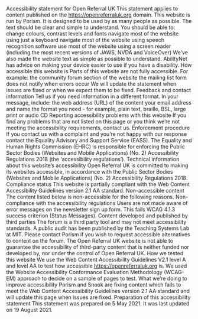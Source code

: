 Accessibility statement for Open Referral UK
This statement applies to content published on the https://openreferraluk.org domain.
This website is run by Porism. It is designed to be used by as many people as possible. The text should be clear and simple to understand. You should be able to:
change colours, contrast levels and fonts
navigate most of the website using just a keyboard
navigate most of the website using speech recognition software
use most of the website using a screen reader (including the most recent versions of JAWS, NVDA and VoiceOver)
We’ve also made the website text as simple as possible to understand.
AbilityNet has advice on making your device easier to use if you have a disability.
How accessible this website is
Parts of this website are not fully accessible. For example:
the community forum section of the website
the mailing list form does not notify when errors occur
We will update the statement when issues are fixed or when we expect them to be fixed.
Feedback and contact information
Tell us if you need information in a different format.
In your message, include:
the web address (URL) of the content
your email address and name
the format you need - for example, plain text, braille, BSL, large print or audio CD
Reporting accessibility problems with this website
If you find any problems that are not listed on this page or you think we’re not meeting the accessibility requirements, contact us.
Enforcement procedure
If you contact us with a complaint and you’re not happy with our response contact the Equality Advisory and Support Service (EASS).
The Equality and Human Rights Commission (EHRC) is responsible for enforcing the Public Sector Bodies (Websites and Mobile Applications) (No. 2) Accessibility Regulations 2018 (the ‘accessibility regulations’).
Technical information about this website’s accessibility
Open Referral UK is committed to making its websites accessible, in accordance with the Public Sector Bodies (Websites and Mobile Applications) (No. 2) Accessibility Regulations 2018.
Compliance status
This website is partially compliant with the Web Content Accessibility Guidelines version 2.1 AA standard.
Non-accessible content
The content listed below is non-accessible for the following reasons.
Non-compliance with the accessibility regulations
Users are not made aware of error messages on the newsletter sign up form. This fails WCAG 4.1.3 success criterion (Status Messages).
Content developed and published by third parties
The forum is a third party tool and may not meet accessibility standards. A public audit has been published by the Teaching Systems Lab at MIT. Please contact Porism if you wish to request accessible alternatives to content on the forum.
The Open Referral UK website is not able to guarantee the accessibility of third-party content that is neither funded nor developed by, nor under the control of Open Referral UK.
How we tested this website
We use the Web Content Accessibility Guidelines V2.1 level A and level AA to test how accessible https://openreferraluk.org is.
We used the Website Accessibility Conformance Evaluation Methodology (WCAG-EM) approach to decide on a sample of pages to test.
What we’re doing to improve accessibility
Porism and Snook are fixing content which fails to meet the Web Content Accessibility Guidelines version 2.1 AA standard and will update this page when issues are fixed.
Preparation of this accessibility statement
This statement was prepared on 5 May 2021. It was last updated on 19 August 2021.
